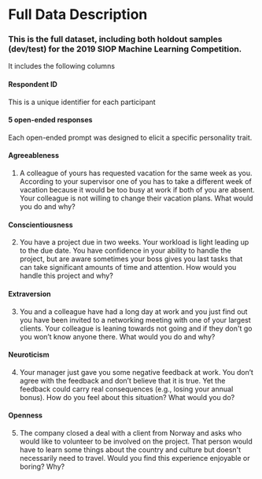 # Full Data Description

### This is the full dataset, including both holdout samples (dev/test) for the 2019 SIOP Machine Learning Competition.

It includes the following columns

#### Respondent ID
This is a unique identifier for each participant

#### 5 open-ended responses

Each open-ended prompt was designed to elicit a specific personality trait.

#### Agreeableness
1. A colleague of yours has requested vacation for the same week as you. According to your supervisor one of you has to take a different week of vacation because it would be too busy at work if both of you are absent. Your colleague is not willing to change their vacation plans. What would you do and why? 
#### Conscientiousness
2. You have a project due in two weeks. Your workload is light leading up to the due date. You have confidence in your ability to handle the project, but are aware sometimes your boss gives you last tasks that can take significant amounts of time and attention. How would you handle this project and why?
#### Extraversion
3. You and a colleague have had a long day at work and you just find out you have been invited to a networking meeting with one of your largest clients. Your colleague is leaning towards not going and if they don't go you won’t know anyone there. What would you do and why? 
#### Neuroticism
4. Your manager just gave you some negative feedback at work. You don’t agree with the feedback and don’t believe that it is true. Yet the feedback could carry real consequences (e.g., losing your annual bonus). How do you feel about this situation? What would you do? 
#### Openness
5. The company closed a deal with a client from Norway and asks who would like to volunteer to be involved on the project. That person would have to learn some things about the country and culture but doesn't necessarily need to travel. Would you find this experience enjoyable or boring? Why?
